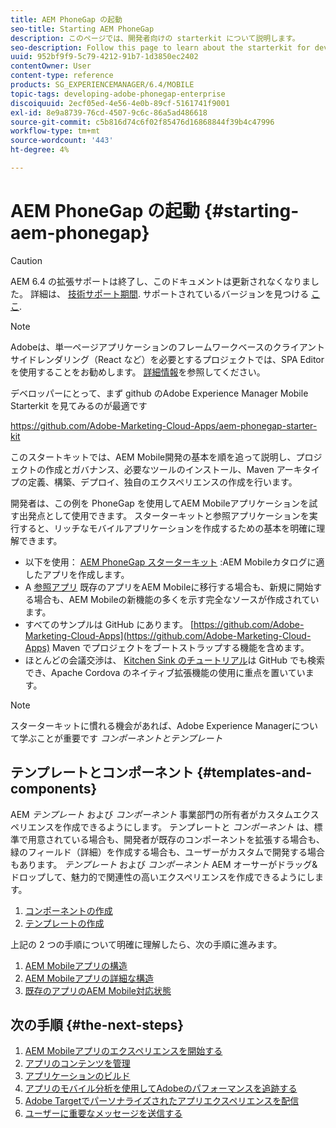 ```yaml
---
title: AEM PhoneGap の起動
seo-title: Starting AEM PhoneGap
description: このページでは、開発者向けの starterkit について説明します。
seo-description: Follow this page to learn about the starterkit for developers.
uuid: 952bf9f9-5c79-4212-91b7-1d3850ec2402
contentOwner: User
content-type: reference
products: SG_EXPERIENCEMANAGER/6.4/MOBILE
topic-tags: developing-adobe-phonegap-enterprise
discoiquuid: 2ecf05ed-4e56-4e0b-89cf-5161741f9001
exl-id: 8e9a8739-76cd-4507-9c6c-86a5ad486618
source-git-commit: c5b816d74c6f02f85476d16868844f39b4c47996
workflow-type: tm+mt
source-wordcount: '443'
ht-degree: 4%

---
```


# AEM PhoneGap の起動 {#starting-aem-phonegap}

>[!CAUTION]
>
>AEM 6.4 の拡張サポートは終了し、このドキュメントは更新されなくなりました。 詳細は、 [技術サポート期間](https://helpx.adobe.com/jp/support/programs/eol-matrix.html). サポートされているバージョンを見つける [ここ](https://experienceleague.adobe.com/docs/?lang=ja).

>[!NOTE]
>
>Adobeは、単一ページアプリケーションのフレームワークベースのクライアントサイドレンダリング（React など）を必要とするプロジェクトでは、SPA Editor を使用することをお勧めします。 [詳細情報](/help/sites-developing/spa-overview.md)を参照してください。

デベロッパーにとって、まず github のAdobe Experience Manager Mobile Starterkit を見てみるのが最適です

https://github.com/Adobe-Marketing-Cloud-Apps/aem-phonegap-starter-kit

このスタートキットでは、AEM Mobile開発の基本を順を追って説明し、プロジェクトの作成とガバナンス、必要なツールのインストール、Maven アーキタイプの定義、構築、デプロイ、独自のエクスペリエンスの作成を行います。

開発者は、この例を PhoneGap を使用してAEM Mobileアプリケーションを試す出発点として使用できます。 スターターキットと参照アプリケーションを実行すると、リッチなモバイルアプリケーションを作成するための基本を明確に理解できます。

* 以下を使用： [AEM PhoneGap スターターキット](https://github.com/Adobe-Marketing-Cloud-Apps/aem-phonegap-starter-kit) :AEM Mobileカタログに適したアプリを作成します。
* A [参照アプリ](https://github.com/Adobe-Marketing-Cloud-Apps/aem-mobile-hybrid-reference) 既存のアプリをAEM Mobileに移行する場合も、新規に開始する場合も、AEM Mobileの新機能の多くを示す完全なソースが作成されています。
* すべてのサンプルは GitHub にあります。 [https://github.com/Adobe-Marketing-Cloud-Apps](https://github.com/Adobe-Marketing-Cloud-Apps) Maven でプロジェクトをブートストラップする機能を含めます。
* ほとんどの会議交渉は、 [Kitchen Sink のチュートリアル](https://github.com/blefebvre/aem-phonegap-kitchen-sink)は GitHub でも検索でき、Apache Cordova のネイティブ拡張機能の使用に重点を置いています。

>[!NOTE]
>
>スターターキットに慣れる機会があれば、Adobe Experience Managerについて学ぶことが重要です *コンポーネントとテンプレート*

## テンプレートとコンポーネント {#templates-and-components}

AEM *テンプレート* および *コンポーネント* 事業部門の所有者がカスタムエクスペリエンスを作成できるようにします。 テンプレートと *コンポーネント* は、標準で用意されている場合も、開発者が既存のコンポーネントを拡張する場合も、緑のフィールド（詳細）を作成する場合も、ユーザーがカスタムで開発する場合もあります。 *テンプレート* および *コンポーネント* AEM オーサーがドラッグ&amp;ドロップして、魅力的で関連性の高いエクスペリエンスを作成できるようにします。

1. [コンポーネントの作成](/help/sites-developing/components.md)
1. [テンプレートの作成](/help/sites-developing/templates.md)

上記の 2 つの手順について明確に理解したら、次の手順に進みます。

1. [AEM Mobileアプリの構造](/help/mobile/phonegap-structure-an-app.md)
1. [AEM Mobileアプリの詳細な構造](/help/mobile/phonegap-apps-arch.md)
1. [既存のアプリのAEM Mobile対応状態](/help/mobile/phonegap-adding-content-to-imported-app.md)

## 次の手順 {#the-next-steps}

1. [AEM Mobileアプリのエクスペリエンスを開始する](/help/mobile/starting-aem-phonegap-app.md)
1. [アプリのコンテンツを管理](/help/mobile/phonegap-manage-app-content.md)
1. [アプリケーションのビルド](/help/mobile/building-app-mobile-phonegap.md)
1. [アプリのモバイル分析を使用してAdobeのパフォーマンスを追跡する](/help/mobile/phonegap-intro-to-app-analytics.md)
1. [Adobe Targetでパーソナライズされたアプリエクスペリエンスを配信](/help/mobile/phonegap-aem-mobile-content-personalization.md)
1. [ユーザーに重要なメッセージを送信する](/help/mobile/phonegap-push-notifications.md)

